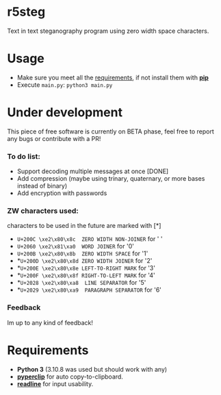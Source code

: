 # r5steg
Text in text steganography program using zero width space characters.

# Usage
- Make sure you meet all the [requirements](https://github.com/byru55o/r5steg#requirements), if not install them with [**pip**](https://pypi.org/project/pip/)  
- Execute `main.py`: `python3 main.py`


# Under development
This piece of free software is currently on BETA phase, feel free to report any bugs or contribute with a PR!
### To do list:
- Support decoding multiple messages at once [DONE]
- Add compression (maybe using trinary, quaternary, or more bases instead of binary)
- Add encryption with passwords
### ZW characters used:
characters to be used in the future are marked with [*]
- `U+200C \xe2\x80\x8c	ZERO WIDTH NON-JOINER` for ' '
- `U+2060 \xe2\x81\xa0	WORD JOINER` for '0'
- `U+200B \xe2\x80\x8b	ZERO WIDTH SPACE` for '1'
- *`U+200D \xe2\x80\x8d	ZERO WIDTH JOINER` for '2'
- *`U+200E \xe2\x80\x8e	LEFT-TO-RIGHT MARK` for '3'
- *`U+200F \xe2\x80\x8f	RIGHT-TO-LEFT MARK` for '4'
- *`U+2028 \xe2\x80\xa8  LINE SEPARATOR` for '5'
- *`U+2029 \xe2\x80\xa9  PARAGRAPH SEPARATOR` for '6'
### Feedback
Im up to any kind of feedback!

# Requirements
- **Python 3** (3.10.8 was used but should work with any) 
- [**pyperclip**](https://pyperclip.readthedocs.io/en/latest/) for auto copy-to-clipboard. 
- [**readline**](https://docs.python.org/3/library/readline.html) for input usability.
